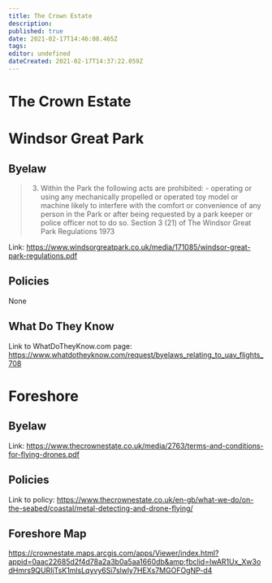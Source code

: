 ```yaml
---
title: The Crown Estate
description: 
published: true
date: 2021-02-17T14:46:08.465Z
tags: 
editor: undefined
dateCreated: 2021-02-17T14:37:22.059Z
---
```


# The Crown Estate

# Windsor Great Park
## Byelaw
> 3. Within the Park the following acts are prohibited: -
operating or using any mechanically propelled or operated toy model or machine likely to interfere with the comfort or convenience of any person in the Park or after being requested by a park keeper or police officer not to do so.
Section 3 (21) of The Windsor Great Park Regulations 1973

Link: 
https://www.windsorgreatpark.co.uk/media/171085/windsor-great-park-regulations.pdf

## Policies

None

## What Do They Know

Link to WhatDoTheyKnow.com page: 
https://www.whatdotheyknow.com/request/byelaws_relating_to_uav_flights_708

# Foreshore
## Byelaw

Link: 
https://www.thecrownestate.co.uk/media/2763/terms-and-conditions-for-flying-drones.pdf

## Policies

Link to policy: 
https://www.thecrownestate.co.uk/en-gb/what-we-do/on-the-seabed/coastal/metal-detecting-and-drone-flying/

## Foreshore Map
https://crownestate.maps.arcgis.com/apps/Viewer/index.html?appid=0aac22685d2f4d78a2a3b0a5aa1660db&amp;fbclid=IwAR1Ux_Xw3odHmrs9QURIjTsK1mlsLqyvy6Si7slwly7HEXs7MGOFOgNP-d4